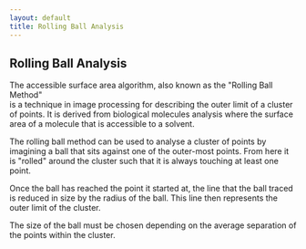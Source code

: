 ```yaml
---
layout: default
title: Rolling Ball Analysis
---
```


## Rolling Ball Analysis

The accessible surface area algorithm, also known as the "Rolling Ball Method"  
is a technique in image processing for describing the outer limit of a cluster 
of points. It is derived from biological molecules analysis where the surface 
area of a molecule that is accessible to a solvent.

The rolling ball method can be used to analyse a cluster of points by imagining 
a ball that sits against one of the outer-most points. From here it is "rolled" 
around the cluster such that it is always touching at least one point.

Once the ball has reached the point it started at, the line that the ball 
traced is reduced in size by the radius of the ball. This line then represents 
the outer limit of the cluster.

The size of the ball must be chosen depending on the average separation of the 
points within the cluster.

<!--
Created:  Sun 22 Jun 2014 10:54 AM
-->
